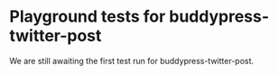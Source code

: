 # Playground tests for buddypress-twitter-post
We are still awaiting the first test run for buddypress-twitter-post.
